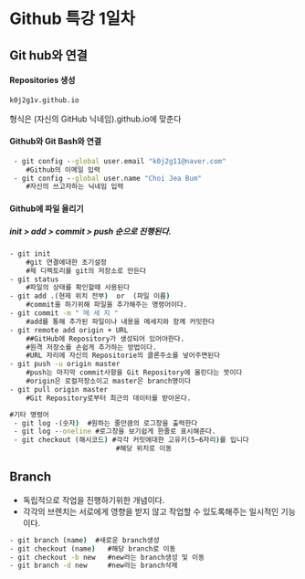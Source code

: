 # Github 특강 1일차

## Git hub와 연결
#### Repositories 생성	
 ```cmd
 k0j2g1v.github.io 
 ```
   형식은 (자신의 GitHub 닉네임).github.io에 맞춘다

#### Github와 Git Bash와 연결
```cmd
 - git config --global user.email "k0j2g11@naver.com"
	#Github의 이메일 입력
 - git config --global user.name "Choi Jea Bum"
	#자신의 쓰고자하는 닉네임 입력
```

#### Github에 파일 올리기

##### init > add > commit > push 순으로 진행된다.
```cmd
- git init
	#git 연결에대한 초기설정
	#제 디렉토리를 git의 저장소로 만든다
- git status
	#파일의 상태를 확인할때 사용된다
- git add .(현제 위치 전부)  or  (파일 이름)
	#commit을 하기위해 파일을 추가해주는 명령어이다.
- git commit -m " 메 세 지 "
	#add를 통해 추가된 파일이나 내용을 메세지와 함께 커밋한다
- git remote add origin + URL 
	##GitHub에 Repository가 생성되어 있어야한다.
	#원격 저장소를 손쉽게 추가하는 방법이다.
	#URL 자리에 자신의 Repositorie의 클론주소를 넣어주면된다
- git push -u origin master
	#push는 마지막 commit사항을 Git Repository에 올린다는 뜻이다
	#origin은 로컬저장소이고 master은 branch명이다
- git pull origin master
	#Git Repository로부터 최근의 데이터를 받아온다.

#기타 명령어
 - git log -(숫자)  #원하는 줄만큼의 로그창을 출력한다
 - git log --oneline #로그창을 보기쉽게 한줄로 표시해준다.
 - git checkout (해시코드) #각각 커밋에대한 고유키(5~6자리)를 입니다
	 		              #해당 위치로 이동
```
## Branch
- 독립적으로 작업을 진행하기위한 개념이다. 
- 각각의 브렌치는 서로에게 영향을 받지 않고 작업할 수 
  있도록해주는 일시적인 기능이다.
```cmd
- git branch (name)  #새로운 branch생성
- git checkout (name)   #해당 branch로 이동
- git checkout -b new   #new라는 branch생성 및 이동
- git branch -d new     #new라는 branch삭제
```

